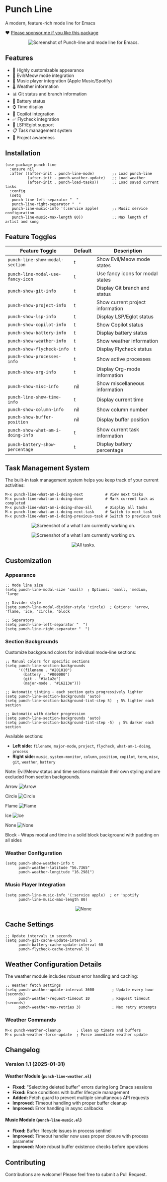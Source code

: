 # Punch Line

A modern, feature-rich mode line for Emacs

❤️ [Please sponsor me if you like this package](https://github.com/sponsors/konrad1977)

<p align="center">
  <img src="https://raw.githubusercontent.com/konrad1977/punch-line/refs/heads/master/screenshots/punch-line.png" alt="Screenshot of Punch-line and mode line for Emacs."/>
</p>

## Features

- 🎨 Highly customizable appearance
- 👿 Evil/Meow mode integration
- 🎵 Music player integration (Apple Music/Spotify)
- 🌡️ Weather information
- 📊 Git status and branch information
- 🔋 Battery status
- ⌚ Time display
- 🤖 Copilot integration
- ✅ Flycheck integration
- 📝 LSP/Eglot support
- 📋 Task management system
- 🎯 Project awareness

## Installation

```elisp
(use-package punch-line
  :ensure nil
  :after ((after-init . punch-line-mode)        ;; Load punch-line
          (after-init . punch-weather-update)   ;; Load weather
          (after-init . punch-load-tasks))      ;; Load saved current tasks
  :config
  (setq
   punch-line-left-separator "  "
   punch-line-right-separator "  "
   punch-line-music-info '(:service apple)      ;; Music service configuration
   punch-line-music-max-length 80))             ;; Max length of artist and song
```

## Feature Toggles

| Feature Toggle                    | Default | Description                                    |
|----------------------------------|---------|------------------------------------------------|
| `punch-line-show-modal-section`  | t       | Show Evil/Meow mode states                     |
| `punch-line-modal-use-fancy-icon`| t       | Use fancy icons for modal states               |
| `punch-show-git-info`            | t       | Display Git branch and status                  |
| `punch-show-project-info`        | t       | Show current project information               |
| `punch-show-lsp-info`            | t       | Display LSP/Eglot status                       |
| `punch-show-copilot-info`        | t       | Show Copilot status                           |
| `punch-show-battery-info`        | t       | Display battery status                         |
| `punch-show-weather-info`        | t       | Show weather information                       |
| `punch-show-flycheck-info`       | t       | Display Flycheck status                        |
| `punch-show-processes-info`      | t       | Show active processes                          |
| `punch-show-org-info`            | t       | Display Org-mode information                   |
| `punch-show-misc-info`           | nil     | Show miscellaneous information                 |
| `punch-line-show-time-info`      | t       | Display current time                           |
| `punch-show-column-info`         | nil     | Show column number                             |
| `punch-show-buffer-position`     | nil     | Display buffer position                        |
| `punch-show-what-am-i-doing-info`| t       | Show current task information                  |
| `punch-battery-show-percentage`  | t       | Display battery percentage                     |

## Task Management System

The built-in task management system helps you keep track of your current activities:

```shell
M-x punch-line-what-am-i-doing-next          # View next tasks
M-x punch-line-what-am-i-doing-done          # Mark current task as completed
M-x punch-line-what-am-i-doing-show-all      # Display all tasks
M-x punch-line-what-am-i-doing-next-task     # Switch to next task
M-x punch-line-what-am-i-doing-previous-task # Switch to previous task
```
<p align="center">
  <img src="https://github.com/konrad1977/punch-line/blob/master/screenshots/what_am_i_doing.png" 
  alt="Screenshot of a what I am currently working on."/>
</p>

<p align="center">
  <img src="https://github.com/konrad1977/punch-line/blob/master/screenshots/get-shit-done.png" 
  alt="Screenshot of a what I am currently working on."/>
</p>

<p align="center">
  <img src="https://github.com/konrad1977/punch-line/blob/master/screenshots/what-am-i-all.png" 
  alt="All tasks."/>
</p>

## Customization

### Appearance

```elisp
;; Mode line size
(setq punch-line-modal-size 'small)  ; Options: 'small, 'medium, 'large

;; Divider style
(setq punch-line-modal-divider-style 'circle)  ; Options: 'arrow, 'flame, 'ice, 'circle, 'block

;; Separators
(setq punch-line-left-separator "  ")
(setq punch-line-right-separator "  ")
```

### Section Backgrounds

Customize background colors for individual mode-line sections:

```elisp
;; Manual colors for specific sections
(setq punch-line-section-backgrounds
      '((filename . "#201010")
        (battery . "#000000")
        (git . "#1a1a2e")
        (major-mode . "#16213e")))

;; Automatic tinting - each section gets progressively lighter
(setq punch-line-section-backgrounds 'auto)
(setq punch-line-section-background-tint-step 5)  ; 5% lighter each section

;; Automatic with darker progression
(setq punch-line-section-backgrounds 'auto)
(setq punch-line-section-background-tint-step -5)  ; 5% darker each section
```

Available sections:
- **Left side:** `filename`, `major-mode`, `project`, `flycheck`, `what-am-i-doing`, `process`
- **Right side:** `music`, `system-monitor`, `column`, `position`, `copilot`, `term`, `misc`, `git`, `weather`, `battery`

Note: Evil/Meow status and time sections maintain their own styling and are excluded from section backgrounds.

<p align="left">
    Arrow
  <img src="https://github.com/konrad1977/punch-line/blob/master/screenshots/modal_arrow.png" alt="Arrow"/>
</p>

<p align="left">
    Circle
  <img src="https://github.com/konrad1977/punch-line/blob/master/screenshots/modal_circle.png" alt="Circle"/>
</p>

<p align="left">
    Flame
  <img src="https://github.com/konrad1977/punch-line/blob/master/screenshots/modal_flame.png" alt="Flame"/>
</p>

<p align="left">
    Ice
  <img src="https://github.com/konrad1977/punch-line/blob/master/screenshots/modal_ice.png" alt="Ice"/>
</p>

<p align="left">
    None
  <img src="https://github.com/konrad1977/punch-line/blob/master/screenshots/modal_none.png" alt="None"/>
</p>

<p align="left">
    Block - Wraps modal and time in a solid block background with padding on all sides
</p>


### Weather Configuration

```elisp
(setq punch-show-weather-info t
      punch-weather-latitude "56.7365"
      punch-weather-longitude "16.2981")
```

### Music Player Integration

```elisp
(setq punch-line-music-info '(:service apple)  ; or 'spotify
      punch-line-music-max-length 80)
```

<p align="center">
  <img src="https://github.com/konrad1977/punch-line/blob/master/screenshots/music.png" 
  alt="None"/>
</p>

## Cache Settings

```elisp
;; Update intervals in seconds
(setq punch-git-cache-update-interval 5
      punch-battery-cache-update-interval 60
      punch-flycheck-cache-interval 3)
```

## Weather Configuration Details

The weather module includes robust error handling and caching:

```elisp
;; Weather fetch settings
(setq punch-weather-update-interval 3600        ; Update every hour (seconds)
      punch-weather-request-timeout 10          ; Request timeout (seconds)
      punch-weather-max-retries 3)              ; Max retry attempts
```

### Weather Commands

```elisp
M-x punch-weather-cleanup       ; Clean up timers and buffers
M-x punch-weather-force-update  ; Force immediate weather update
```

## Changelog

### Version 1.1 (2025-01-31)

#### Weather Module (`punch-line-weather.el`)
- **Fixed:** "Selecting deleted buffer" errors during long Emacs sessions
- **Fixed:** Race conditions with buffer lifecycle management
- **Added:** Fetch guard to prevent multiple simultaneous API requests
- **Improved:** Timeout handling with proper buffer cleanup
- **Improved:** Error handling in async callbacks

#### Music Module (`punch-line-music.el`)
- **Fixed:** Buffer lifecycle issues in process sentinel
- **Improved:** Timeout handler now uses proper closure with process parameter
- **Improved:** More robust buffer existence checks before operations

## Contributing

Contributions are welcome! Please feel free to submit a Pull Request.
